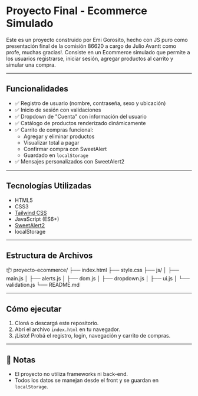 # Proyecto Final - Ecommerce Simulado

Este es un proyecto construido por Emi Gorosito, hecho con JS puro como presentación final de la comisión 86620 a cargo de Julio Avantt como profe, muchas gracias!. 
Consiste en un Ecommerce simulado que permite a los usuarios registrarse, iniciar sesión, agregar productos al carrito y simular una compra.

---

## Funcionalidades

- ✅ Registro de usuario (nombre, contraseña, sexo y ubicación)
- ✅ Inicio de sesión con validaciones
- ✅ Dropdown de "Cuenta" con información del usuario
- ✅ Catálogo de productos renderizado dinámicamente
- ✅ Carrito de compras funcional:
  - Agregar y eliminar productos
  - Visualizar total a pagar
  - Confirmar compra con SweetAlert
  - Guardado en `localStorage`
- ✅ Mensajes personalizados con SweetAlert2

---

## Tecnologías Utilizadas

- HTML5
- CSS3
- [Tailwind CSS](https://tailwindcss.com/)
- JavaScript (ES6+)
- [SweetAlert2](https://sweetalert2.github.io/)
- localStorage

---

## Estructura de Archivos

📦 proyecto-ecommerce/
├── index.html
├── style.css
├── js/
│ ├── main.js
│ ├── alerts.js
│ ├── dom.js
│ ├── dropdown.js
│ ├── ui.js
│ └── validation.js
└── README.md

---

## Cómo ejecutar

1. Cloná o descargá este repositorio.
2. Abrí el archivo `index.html` en tu navegador.
3. ¡Listo! Probá el registro, login, navegación y carrito de compras.

---

## 📝 Notas

- El proyecto no utiliza frameworks ni back-end.
- Todos los datos se manejan desde el front y se guardan en `localStorage`.
